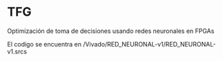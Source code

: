 # TFG
Optimización de toma de decisiones usando redes neuronales en FPGAs

El codigo se encuentra en /Vivado/RED_NEURONAL-v1/RED_NEURONAL-v1.srcs

